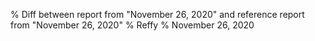 % Diff between report from "November 26, 2020" and reference report from "November 26, 2020"
% Reffy
% November 26, 2020

